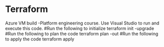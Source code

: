 # Terraform
Azure VM build -Platform engineering course.
Use Visual Studio to run and execute this code.
#Run the following to initialize 
terraform init -upgrade
#Run the following to plan the code
terraform plan -out
#Run the following to apply the code
terraform apply
